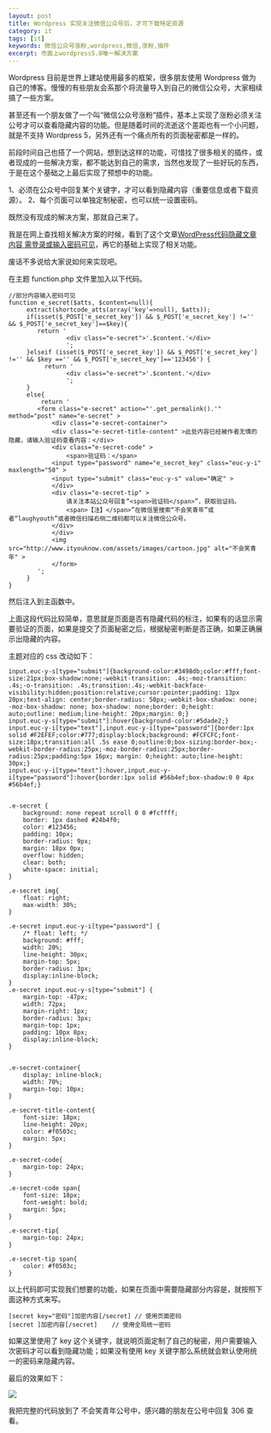 ```yaml
---
layout: post
title: Wordpress 实现关注微信公众号后，才可下载特定资源
category: it
tags: [it]
keywords: 微信公众号涨粉,wordpress,微信,涨粉,插件
excerpt: 市面上wordpress5.0唯一解决方案
---
```


Wordpress 目前是世界上建站使用最多的框架，很多朋友使用 Wordpress 做为自己的博客。慢慢的有些朋友会系那个将流量导入到自己的微信公众号，大家相续搞了一些方案。

甚至还有一个朋友做了一个叫“微信公众号涨粉”插件，基本上实现了涨粉必须关注公号才可以查看隐藏内容的功能。但是随着时间的流逝这个差距也有一个小问题，就是不支持 Wordpress 5，另外还有一个痛点所有的页面秘密都是一样的。

前段时间自己也搭了一个网站，想到达这样的功能，可惜找了很多相关的插件，或者现成的一些解决方案，都不能达到自己的需求，当然也发现了一些好玩的东西，于是在这个基础之上最后实现了预想中的功能。

1、必须在公众号中回复某个关键字，才可以看到隐藏内容（重要信息或者下载资源）。
2、每个页面可以单独定制秘密，也可以统一设置密码。


既然没有现成的解决方案，那就自己来了。

我是在网上查找相关解决方案的时候，看到了这个文章[WordPress代码隐藏文章内容 需登录或输入密码可见](https://www.joynop.com/p/82.html)，再它的基础上实现了相关功能。


废话不多说给大家说如何来实现吧。

在主题 function.php 文件里加入以下代码。

```
//部分内容输入密码可见
function e_secret($atts, $content=null){
	 extract(shortcode_atts(array('key'=>null), $atts));
	 if(isset($_POST['e_secret_key']) && $_POST['e_secret_key'] !='' && $_POST['e_secret_key']==$key){
		return '
				<div class="e-secret">'.$content.'</div>
				';
	 }elseif (isset($_POST['e_secret_key']) && $_POST['e_secret_key'] !='' && $key =='' && $_POST['e_secret_key']=='123456') {
		  return '
				<div class="e-secret">'.$content.'</div>
				';
	 }
	 else{
		 return '
		<form class="e-secret" action="'.get_permalink().'" method="post" name="e-secret" >
			<div class="e-secret-container">
			<div class="e-secret-title-content" >此处内容已经被作者无情的隐藏，请输入验证码查看内容：</div>
			<div class="e-secret-code" >
    			<span>验证码：</span>
			<input type="password" name="e_secret_key" class="euc-y-i" maxlength="50" >
			<input type="submit" class="euc-y-s" value="确定" >
    		</div>
			<div class="e-secret-tip" >
			    请关注本站公众号回复“<span>验证码</span>”，获取验证码。
			    <span>【注】</span>”在微信里搜索“不会笑青年”或者“laughyouth”或者微信扫描右侧二维码都可以关注微信公众号。
			</div>
			</div>
			<img src="http://www.ityouknow.com/assets/images/cartoon.jpg" alt="不会笑青年" >
			</form>
		';
	 }
}
```

然后注入到主函数中。


上面这段代码比较简单，意思就是页面是否有隐藏代码的标注，如果有的话显示需要验证的页面，如果是提交了页面秘密之后，根据秘密判断是否正确，如果正确展示出隐藏的内容。

主题对应的 css 改动如下：



```
input.euc-y-s[type="submit"]{background-color:#3498db;color:#fff;font-size:21px;box-shadow:none;-webkit-transition: .4s;-moz-transition: .4s;-o-transition: .4s;transition:.4s;-webkit-backface-visibility:hidden;position:relative;cursor:pointer;padding: 13px 20px;text-align: center;border-radius: 50px;-webkit-box-shadow: none; -moz-box-shadow: none; box-shadow: none;border: 0;height: auto;outline: medium;line-height: 20px;margin: 0;}
input.euc-y-s[type="submit"]:hover{background-color:#5dade2;}
input.euc-y-i[type="text"],input.euc-y-i[type="password"]{border:1px solid #F2EFEF;color:#777;display:block;background: #FCFCFC;font-size:18px;transition:all .5s ease 0;outline:0;box-sizing:border-box;-webkit-border-radius:25px;-moz-border-radius:25px;border-radius:25px;padding:5px 16px; margin: 0;height: auto;line-height: 30px;}
input.euc-y-i[type="text"]:hover,input.euc-y-i[type="password"]:hover{border:1px solid #56b4ef;box-shadow:0 0 4px #56b4ef;}


.e-secret {
    background: none repeat scroll 0 0 #fcffff;
    border: 1px dashed #24b4f0;
    color: #123456;
    padding: 10px;
    border-radius: 9px;
    margin: 18px 0px;
    overflow: hidden;
    clear: both;
	white-space: initial;
}

.e-secret img{
	float: right;
    max-width: 30%;
}

.e-secret input.euc-y-i[type="password"] {
    /* float: left; */
    background: #fff;
    width: 20%;
    line-height: 30px;
    margin-top: 5px;
    border-radius: 3px;
	display:inline-block;
}
.e-secret input.euc-y-s[type="submit"] {
    margin-top: -47px;
    width: 72px;
    margin-right: 1px;
    border-radius: 3px;
    margin-top: 1px;
    padding: 10px 8px;
	display:inline-block;
}


.e-secret-container{	
	display: inline-block;
    width: 70%;
    margin-top: 10px;
}

.e-secret-title-content{
	font-size: 18px;
    line-height: 20px;
    color: #f0503c;
    margin: 5px;
}

.e-secret-code{
	margin-top: 24px;
}

.e-secret-code span{
	font-size: 18px;
    font-weight: bold;
    margin: 5px;
}

.e-secret-tip{
	margin-top: 24px;
}

.e-secret-tip span{
	color: #f0503c;
}
```


以上代码即可实现我们想要的功能，如果在页面中需要隐藏部分内容是，就按照下面这种方式来写。


```
[secret key="密码"]加密内容[/secret] // 使用页面密码
[secret ]加密内容[/secret]    // 使用全局统一密码

```


如果这里使用了 key 这个关键字，就说明页面定制了自己的秘密，用户需要输入次密码才可以看到隐藏功能；如果没有使用 key 关键字那么系统就会默认使用统一的密码来隐藏内容。


最后的效果如下：

![](http://favorites.ren/assets/images/2020/it/wpsecret.png)


我把完整的代码放到了 不会笑青年公号中，感兴趣的朋友在公号中回复 306 查看。
